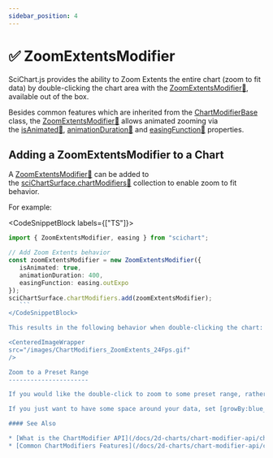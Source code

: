 ```yaml
---
sidebar_position: 4
---
```


# ✅ ZoomExtentsModifier 

SciChart.js provides the ability to Zoom Extents the entire chart (zoom to fit data) by double-clicking the chart area with the [ZoomExtentsModifier:blue_book:](https://www.scichart.com/documentation/js/current/typedoc/classes/zoomextentsmodifier.html), available out of the box.

Besides common features which are inherited from the [ChartModifierBase](/docs/2d-charts/chart-modifier-api/common-features) class, the [ZoomExtentsModifier:blue_book:](https://www.scichart.com/documentation/js/current/typedoc/classes/zoomextentsmodifier.html) allows animated zooming via the [isAnimated:blue_book:](https://www.scichart.com/documentation/js/current/typedoc/classes/zoomextentsmodifier.html#isanimated), [animationDuration:blue_book:](https://www.scichart.com/documentation/js/current/typedoc/classes/zoomextentsmodifier.html#animationduration) and [easingFunction:blue_book:](https://www.scichart.com/documentation/js/current/typedoc/classes/zoomextentsmodifier.html#easingfunction) properties.

Adding a ZoomExtentsModifier to a Chart
---------------------------------------

A [ZoomExtentsModifier:blue_book:](https://www.scichart.com/documentation/js/current/typedoc/classes/zoomextentsmodifier.html) can be added to the [sciChartSurface.chartModifiers:blue_book:](https://www.scichart.com/documentation/js/current/typedoc/classes/scichartsurface.html#chartmodifiers) collection to enable zoom to fit behavior. 

For example:

<CodeSnippetBlock labels={["TS"]}>
   ```ts {4} showLineNumbers
   import { ZoomExtentsModifier, easing } from "scichart";

   // Add Zoom Extents behavior
   const zoomExtentsModifier = new ZoomExtentsModifier({ 
      isAnimated: true,
      animationDuration: 400,
      easingFunction: easing.outExpo
   });
   sciChartSurface.chartModifiers.add(zoomExtentsModifier);
      ```
</CodeSnippetBlock>

This results in the following behavior when double-clicking the chart:

<CenteredImageWrapper
   src="/images/ChartModifiers_ZoomExtents_24Fps.gif"
/>

Zoom to a Preset Range
----------------------

If you would like the double-click to zoom to some preset range, rather than the data range, you can set [zoomExtentsRange:blue_book:](https://www.scichart.com/documentation/js/current/typedoc/classes/numericaxis.html#zoomextentsrange) on the axes.  In addition, if you are setting an initial visibleRange on an axis and would like zoomExtents to return to this range, you can just set [zoomExtentsToInitialRange:blue_book:](https://www.scichart.com/documentation/js/current/typedoc/classes/numericaxis.html#zoomextentstoinitialrange) true, which will set [zoomExtentsRange:blue_book:](https://www.scichart.com/documentation/js/current/typedoc/classes/numericaxis.html#zoomextentsrange) to the visibleRange passed in.

If you just want to have some space around your data, set [growBy:blue_book:](https://www.scichart.com/documentation/js/current/typedoc/classes/numericaxis.html#growby) instead.

#### See Also

* [What is the ChartModifier API](/docs/2d-charts/chart-modifier-api/chart-modifier-api-overview)
* [Common ChartModifiers Features](/docs/2d-charts/chart-modifier-api/common-features)